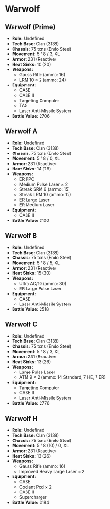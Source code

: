 # Warwolf
## Warwolf (Prime)
- **Role:** Undefined
- **Tech Base:** Clan (3138)
- **Chassis:** 75 tons (Endo Steel)
- **Movement:** 5 / 8 / 3, XL
- **Armor:** 231 (Reactive)
- **Heat Sinks:** 10 (20)
- **Weapons:**
  - Gauss Rifle (ammo: 16)
  - LRM 10 × 2 (ammo: 24)
- **Equipment:**
  - CASE
  - CASE II
  - Targeting Computer
  - TAG
  - Laser Anti-Missile System
- **Battle Value:** 2706

## Warwolf A
- **Role:** Undefined
- **Tech Base:** Clan (3138)
- **Chassis:** 75 tons (Endo Steel)
- **Movement:** 5 / 8 / 0, XL
- **Armor:** 231 (Reactive)
- **Heat Sinks:** 14 (28)
- **Weapons:**
  - ER PPC
  - Medium Pulse Laser × 2
  - Streak SRM 6 (ammo: 15)
  - Streak LRM 10 (ammo: 12)
  - ER Large Laser
  - ER Medium Laser
- **Equipment:**
  - CASE II
- **Battle Value:** 3100

## Warwolf B
- **Role:** Undefined
- **Tech Base:** Clan (3138)
- **Chassis:** 75 tons (Endo Steel)
- **Movement:** 5 / 8 / 5, XL
- **Armor:** 231 (Reactive)
- **Heat Sinks:** 15 (30)
- **Weapons:**
  - Ultra AC/10 (ammo: 30)
  - ER Large Pulse Laser
- **Equipment:**
  - CASE
  - Laser Anti-Missile System
- **Battle Value:** 2518

## Warwolf C
- **Role:** Undefined
- **Tech Base:** Clan (3138)
- **Chassis:** 75 tons (Endo Steel)
- **Movement:** 5 / 8 / 3, XL
- **Armor:** 231 (Reactive)
- **Heat Sinks:** 13 (26)
- **Weapons:**
  - Large Pulse Laser
  - ATM 9 × 2 (ammo: 14 Standard, 7 HE, 7 ER)
- **Equipment:**
  - Targeting Computer
  - CASE II
  - Laser Anti-Missile System
- **Battle Value:** 2776

## Warwolf H
- **Role:** Undefined
- **Tech Base:** Clan (3138)
- **Chassis:** 75 tons (Endo Steel)
- **Movement:** 5 / 8 (10) / 0, XL
- **Armor:** 231 (Reactive)
- **Heat Sinks:** 13 (26)
- **Weapons:**
  - Gauss Rifle (ammo: 16)
  - Improved Heavy Large Laser × 2
- **Equipment:**
  - CASE
  - Coolant Pod × 2
  - CASE II
  - Supercharger
- **Battle Value:** 3184

